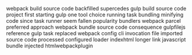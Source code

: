 webpack build source code backfilled supercedes gulp build source code project first starting gulp one tool choice running task bundling minifying code since task runner seem fallen popularity bundlers webpack parcel preferred approach webpack bundle source code consequence gulpfilejs reference gulp task replaced webpack config cli invocation file imported source code processed configured loader indexhtml longer link javascript bundle injected htmlwebpackplugin